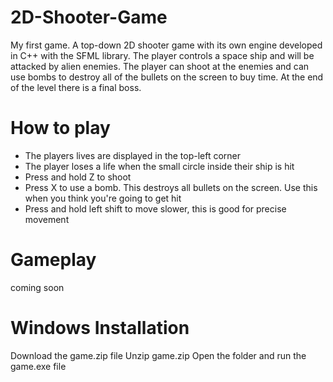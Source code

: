 # 2D-Shooter-Game
My first game. A top-down 2D shooter game with its own engine developed in C++ with the SFML library. The player controls a space ship and will be attacked by alien enemies. The player can shoot at the enemies and can use bombs to destroy all of the bullets on the screen to buy time. At the end of the level there is a final boss. 

# How to play
- The players lives are displayed in the top-left corner
- The player loses a life when the small circle inside their ship is hit 
- Press and hold Z to shoot
- Press X to use a bomb. This destroys all bullets on the screen. Use this when you think you're going to get hit
- Press and hold left shift to move slower, this is good for precise movement

# Gameplay
coming soon

# Windows Installation
Download the game.zip file
Unzip game.zip
Open the folder and run the game.exe file
